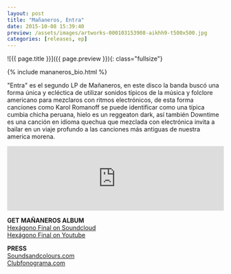 ```yaml
---
layout: post
title: "Mañaneros, Entra"
date: 2015-10-08 15:39:40
preview: /assets/images/artworks-000103153908-aikhh9-t500x500.jpg
categories: [releases, ep]
---
```


![{{ page.title }}]({{ page.preview }}){: class="fullsize"}

{% include mananeros_bio.html %}

"Entra" es el segundo LP de Mañaneros, en este disco la banda buscó una forma única y ecléctica de utilizar sonidos típicos de la música y folclore americano para mezclaros con ritmos electrónicos, de esta forma canciones como Karol Romanoff se puede identificar como una típica cumbia chicha peruana, hielo es un reggeaton dark, así también Downtime es una canción en idioma quechua que mezclada con electrónica invita a bailar en un viaje profundo a las canciones más antiguas de nuestra america morena.

<iframe width="100%" scrolling="no" frameborder="no" src="https://w.soundcloud.com/player/?url=https%3A//api.soundcloud.com/playlists/71740385&amp;color=ff5500&amp;auto_play=false&amp;hide_related=false&amp;show_comments=true&amp;show_user=true&amp;show_reposts=false"></iframe>

**GET MAÑANEROS ALBUM**<br>
[Hexágono Final on Soundcloud](https://soundcloud.com/mananeros/sets/hexagonofinal)<br>
[Hexágono Final on Youtube](https://www.youtube.com/watch?v=aG5-YZx2JLA&list=PL9tNcJHjgqQEUzoXa1Gu4Y166S2x0MqaM)<br>

**PRESS**<br>
[Soundsandcolours.com](http://soundsandcolours.com/articles/chile/premiere-mananeros-karol-romanoff-interview-25794/)<br>
[Clubfonograma.com](http://www.clubfonograma.com/2014/07/mananeros-vass.html)
